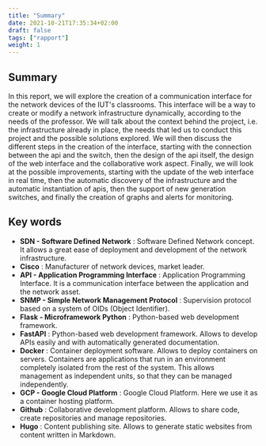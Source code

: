 ```yaml
---
title: "Summary"
date: 2021-10-21T17:35:34+02:00
draft: false
tags: ["rapport"]
weight: 1
---
```


## Summary

In this report, we will explore the creation of a communication interface for the network devices of the IUT's classrooms.
This interface will be a way to create or modify a network infrastructure dynamically, according to the needs of the professor.
We will talk about the context behind the project, i.e. the infrastructure already in place, the needs that led us to conduct this project and the possible solutions explored.
We will then discuss the different steps in the creation of the interface, starting with the connection between the api and the switch, then the design of the api itself, the design of the web interface and the collaborative work aspect.
Finally, we will look at the possible improvements, starting with the update of the web interface in real time, then the automatic discovery of the infrastructure and the automatic instantiation of apis, then the support of new generation switches, and finally the creation of graphs and alerts for monitoring.

## Key words

- __SDN - Software Defined Network__ : Software Defined Network concept. It allows a great ease of deployment and development of the network infrastructure.
- __Cisco__ : Manufacturer of network devices, market leader.
- __API - Application Programming Interface__ : Application Programming Interface. It is a communication interface between the application and the network asset.
- __SNMP - Simple Network Management Protocol__ : Supervision protocol based on a system of OIDs (Object Identifier).
- __Flask - Microframework Python__ : Python-based web development framework. 
- __FastAPI__ : Python-based web development framework. Allows to develop APIs easily and with automatically generated documentation.
- __Docker__ : Container deployment software. Allows to deploy containers on servers. Containers are applications that run in an environment completely isolated from the rest of the system. This allows management as independent units, so that they can be managed independently.
- __GCP - Google Cloud Platform__ : Google Cloud Platform. Here we use it as a container hosting platform.
- __Github__ : Collaborative development platform. Allows to share code, create repositories and manage repositories.
- __Hugo__ : Content publishing site. Allows to generate static websites from content written in Markdown.
